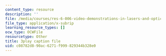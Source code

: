 ```yaml
---
content_type: resource
description: ''
file: /media/courses/res-6-006-video-demonstrations-in-lasers-and-optics-spring-2008/c08782d890ac6271f999829344b328e0_1XdKoZKHj5M.srt
file_type: application/x-subrip
learning_resource_types: []
ocw_type: OCWFile
resourcetype: Other
title: 3play caption file
uid: c08782d8-90ac-6271-f999-829344b328e0
---
```

